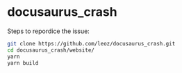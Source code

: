# docusaurus_crash

Steps to repordice the issue:

```bash
git clone https://github.com/leoz/docusaurus_crash.git
cd docusaurus_crash/website/
yarn
yarn build
```
